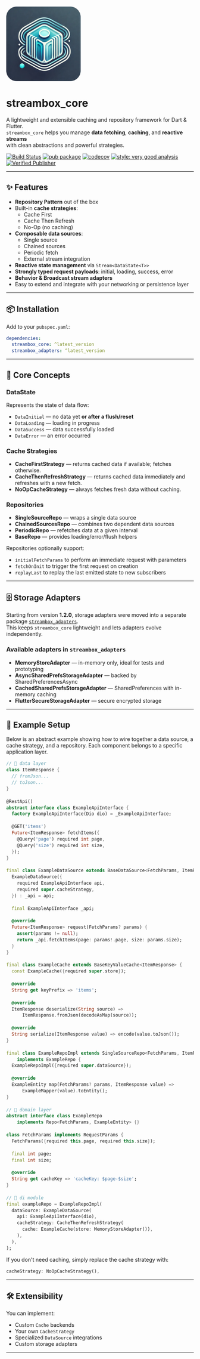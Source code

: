 <!-- Logo -->

<img
src="https://raw.githubusercontent.com/kalaganov/streambox_core/main/assets/streambox_logo.webp"
width="200"
alt="streambox logo"
style="border-radius: 24px;"
/>

# streambox_core

A lightweight and extensible caching and repository framework for Dart & Flutter.\
`streambox_core` helps you manage **data fetching**, **caching**, and **reactive streams**\
with clean abstractions and powerful strategies.

[![Build Status](https://img.shields.io/badge/build-success-brightgreen)]()
[![pub package](https://img.shields.io/pub/v/streambox_core.svg)](https://pub.dev/packages/streambox_core)
[![codecov](https://codecov.io/gh/kalaganov/streambox_core/branch/main/graph/badge.svg)](https://codecov.io/gh/kalaganov/streambox_core)
[![style: very good analysis](https://img.shields.io/badge/style-very_good_analysis-B22C89.svg)](https://pub.dev/packages/very_good_analysis)
[![Verified Publisher](https://img.shields.io/pub/publisher/streambox_core)](https://pub.dev/packages/streambox_core)

---

## ✨ Features

- **Repository Pattern** out of the box
- Built-in **cache strategies**:
  - Cache First
  - Cache Then Refresh
  - No-Op (no caching)
- **Composable data sources**:
  - Single source
  - Chained sources
  - Periodic fetch
  - External stream integration
- **Reactive state management** via `Stream<DataState<T>>`
- **Strongly typed request payloads**: initial, loading, success, error
- **Behavior & Broadcast stream adapters**
- Easy to extend and integrate with your networking or persistence layer

---

## 📦 Installation

Add to your `pubspec.yaml`:

```yaml
dependencies:
  streambox_core: ^latest_version
  streambox_adapters: ^latest_version
```

---

## 🧩 Core Concepts

### DataState

Represents the state of data flow:

- `DataInitial` — no data yet **or after a flush/reset**
- `DataLoading` — loading in progress
- `DataSuccess` — data successfully loaded
- `DataError` — an error occurred

### Cache Strategies

- **CacheFirstStrategy** — returns cached data if available; fetches otherwise.
- **CacheThenRefreshStrategy** — returns cached data immediately and refreshes with a new fetch.
- **NoOpCacheStrategy** — always fetches fresh data without caching.

### Repositories

- **SingleSourceRepo** — wraps a single data source
- **ChainedSourcesRepo** — combines two dependent data sources
- **PeriodicRepo** — refetches data at a given interval
- **BaseRepo** — provides loading/error/flush helpers

Repositories optionally support:

- `initialFetchParams` to perform an immediate request with parameters
- `fetchOnInit` to trigger the first request on creation
- `replayLast` to replay the last emitted state to new subscribers

---

## 🗄️ Storage Adapters

Starting from version **1.2.0**, storage adapters were moved into a separate 
package [`streambox_adapters`](https://pub.dev/packages/streambox_adapters).  
This keeps `streambox_core` lightweight and lets adapters evolve independently.

### Available adapters in `streambox_adapters`

- **MemoryStoreAdapter** — in-memory only, ideal for tests and prototyping
- **AsyncSharedPrefsStorageAdapter** — backed by SharedPreferencesAsync
- **CachedSharedPrefsStorageAdapter** — SharedPreferences with in-memory caching
- **FlutterSecureStorageAdapter** — secure encrypted storage

---

## 📘 Example Setup

Below is an abstract example showing how to wire together a data source, a cache strategy, and a repository. Each component belongs to a specific application layer.

```dart
// 📂 data layer
class ItemResponse {
  // fromJson...
  // toJson...
}

@RestApi()
abstract interface class ExampleApiInterface {
  factory ExampleApiInterface(Dio dio) = _ExampleApiInterface;

  @GET('items')
  Future<ItemResponse> fetchItems({
    @Query('page') required int page,
    @Query('size') required int size,
  });
}

final class ExampleDataSource extends BaseDataSource<FetchParams, ItemResponse> {
  ExampleDataSource({
    required ExampleApiInterface api,
    required super.cacheStrategy,
  }) : _api = api;

  final ExampleApiInterface _api;

  @override
  Future<ItemResponse> request(FetchParams? params) {
    assert(params != null);
    return _api.fetchItems(page: params!.page, size: params.size);
  }
}

final class ExampleCache extends BaseKeyValueCache<ItemResponse> {
  const ExampleCache({required super.store});

  @override
  String get keyPrefix => 'items';

  @override
  ItemResponse deserialize(String source) =>
      ItemResponse.fromJson(decodeAsMap(source));

  @override
  String serialize(ItemResponse value) => encode(value.toJson());
}

final class ExampleRepoImpl extends SingleSourceRepo<FetchParams, ItemResponse, ExampleEntity>
    implements ExampleRepo {
  ExampleRepoImpl({required super.dataSource});

  @override
  ExampleEntity map(FetchParams? params, ItemResponse value) =>
      ExampleMapper(value).toEntity();
}

// 📂 domain layer
abstract interface class ExampleRepo
    implements Repo<FetchParams, ExampleEntity> {}

class FetchParams implements RequestParams {
  FetchParams({required this.page, required this.size});

  final int page;
  final int size;

  @override
  String get cacheKey => 'cacheKey: $page-$size';
}

// 📂 di module
final exampleRepo = ExampleRepoImpl(
  dataSource: ExampleDataSource(
    api: ExampleApiInterface(dio),
    cacheStrategy: CacheThenRefreshStrategy(
      cache: ExampleCache(store: MemoryStoreAdapter()),
    ),
  ),
);
```

If you don't need caching, simply replace the cache strategy with:

```dart
cacheStrategy: NoOpCacheStrategy(),
```

---

## 🛠 Extensibility

You can implement:

- Custom `Cache` backends
- Your own `CacheStrategy`
- Specialized `DataSource` integrations
- Custom storage adapters

---
